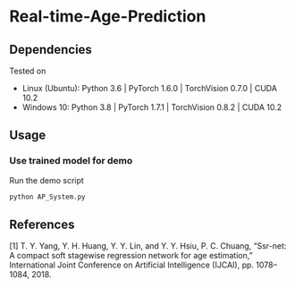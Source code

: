 # Real-time-Age-Prediction

## Dependencies
Tested on
- Linux (Ubuntu): Python 3.6 | PyTorch 1.6.0 | TorchVision 0.7.0 | CUDA 10.2
- Windows 10: Python 3.8 | PyTorch 1.7.1 | TorchVision 0.8.2 | CUDA 10.2

## Usage

### Use trained model for demo
Run the demo script
```sh
python AP_System.py
```

## References
[1] T. Y. Yang, Y. H. Huang, Y. Y. Lin, and Y. Y. Hsiu, P. C. Chuang, “Ssr-net: A compact soft stagewise regression network for age estimation,” International Joint Conference on Artificial Intelligence (IJCAI), pp. 1078–1084, 2018.

